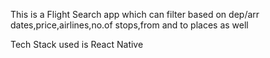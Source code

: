 This is a Flight Search app 
which can filter based on dep/arr dates,price,airlines,no.of stops,from and to places as well 
 

Tech Stack used is 
React Native 
